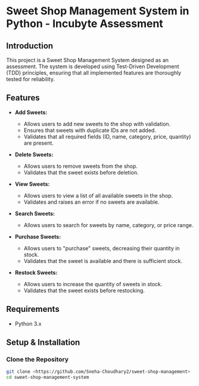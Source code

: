 # Sweet Shop Management System in Python - Incubyte Assessment

## Introduction
This project is a Sweet Shop Management System designed as an assessment. The system is developed using Test-Driven Development (TDD) principles, ensuring that all implemented features are thoroughly tested for reliability.

## Features
- **Add Sweets:**
  - Allows users to add new sweets to the shop with validation.
  - Ensures that sweets with duplicate IDs are not added.
  - Validates that all required fields (ID, name, category, price, quantity) are present.

- **Delete Sweets:**
  - Allows users to remove sweets from the shop.
  - Validates that the sweet exists before deletion.

- **View Sweets:**
  - Allows users to view a list of all available sweets in the shop.
  - Validates and raises an error if no sweets are available.

- **Search Sweets:**
  - Allows users to search for sweets by name, category, or price range.

- **Purchase Sweets:**
  - Allows users to "purchase" sweets, decreasing their quantity in stock.
  - Validates that the sweet is available and there is sufficient stock.

- **Restock Sweets:**
  - Allows users to increase the quantity of sweets in stock.
  - Validates that the sweet exists before restocking.

## Requirements
- Python 3.x

## Setup & Installation

### Clone the Repository
```bash
git clone <https://github.com/Sneha-Choudhary2/sweet-shop-management>
cd sweet-shop-management-system